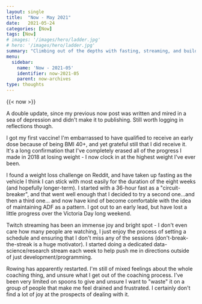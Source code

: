 ```yaml
---
layout: single
title:  "Now - May 2021"
date:   2021-05-24
categories: [Now]
tags: [Now]
# images: '/images/hero/ladder.jpg'
# hero: '/images/hero/ladder.jpg'
summary: "Climbing out of the depths with fasting, streaming, and building new habits."
menu:
  sidebar:
    name: 'Now - 2021-05'
    identifier: now-2021-05
    parent: now-archives
type: thoughts
---
```


{{< now >}}

A double update, since my previous now post was written and mired in a sea of depression and didn't make it to publishing. Still worth logging in reflections though.  

I got my first vaccine! I'm embarrassed to have qualified to receive an early dose because of being BMI 40+, and yet grateful still that I did receive it. It's a long confirmation that I've completely erased all of the progress I made in 2018 at losing weight - I now clock in at the highest weight I've ever been. 

I found a weight loss challenge on Reddit, and have taken up fasting as the vehicle I think I can stick with most easily for the duration of the eight weeks (and hopefully longer-term). I started with a 36-hour fast as a "circuit-breaker", and that went well enough that I decided to try a second one...and then a third one... and now have kind of become comfortable with the idea of maintaining ADF as a pattern. I got out to an early lead, but have lost a little progress over the Victoria Day long weekend. 

Twitch streaming has been an immense joy and bright spot - I don't even care how many people are watching, I just enjoy the process of setting a schedule and ensuring that I don't miss any of the sessions (don't-break-the-streak is a huge motivator). I started doing a dedicated data-science/research stream each week to help push me in directions outside of just development/programming.

Rowing has apparently restarted. I'm still of mixed feelings about the whole coaching thing, and unsure what I get out of the coaching process. I've been very limited on spoons to give and unsure I want to "waste" it on a group of people that make me feel drained and frustrated. I certainly don't find a lot of joy at the prospects of dealing with it.

